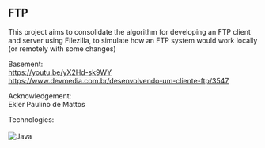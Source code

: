 ## FTP
This project aims to consolidate the algorithm for developing an FTP client and server using Filezilla, to simulate how an FTP system would work locally (or remotely with some changes)

Basement: <br>
https://youtu.be/yX2Hd-sk9WY <br>
https://www.devmedia.com.br/desenvolvendo-um-cliente-ftp/3547

Acknowledgement: <br>
Ekler Paulino de Mattos

Technologies: <br><br>
![Java](https://img.shields.io/badge/java-%23ED8B00.svg?style=for-the-badge&logo=openjdk&logoColor=white)
